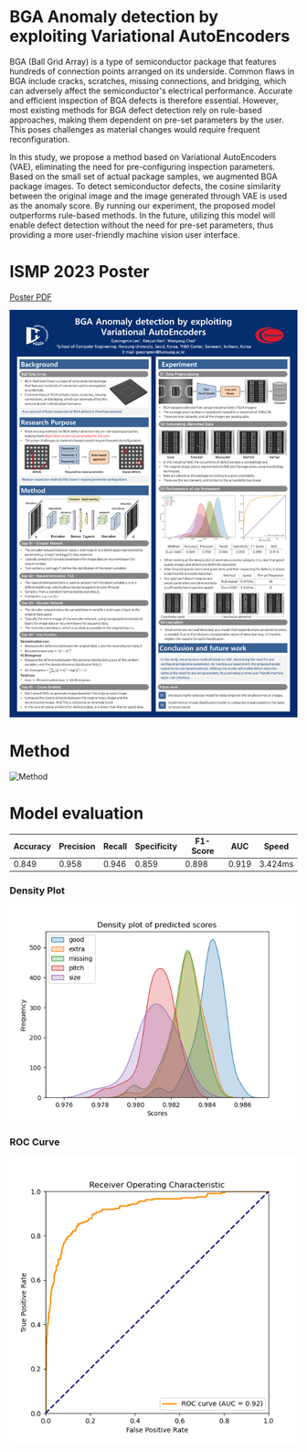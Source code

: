 # BGA Anomaly detection by exploiting Variational AutoEncoders

BGA (Ball Grid Array) is a type of semiconductor package that features hundreds of connection points arranged on its underside. Common flaws in BGA include cracks, scratches, missing connections, and bridging, which can adversely affect the semiconductor's electrical performance. Accurate and efficient inspection of BGA defects is therefore essential. However, most existing methods for BGA defect detection rely on rule-based approaches, making them dependent on pre-set parameters by the user. This poses challenges as material changes would require frequent reconfiguration.

In this study, we propose a method based on Variational AutoEncoders (VAE), eliminating the need for pre-configuring inspection parameters. Based on the small set of actual package samples, we augmented BGA package images. To detect semiconductor defects, the cosine similarity between the original image and the image generated through VAE is used as the anomaly score. By running our experiment, the proposed model outperforms rule-based methods. In the future, utilizing this model will enable defect detection without the need for pre-set parameters, thus providing a more user-friendly machine vision user interface.

# ISMP 2023 Poster
[Poster PDF](https://github.com/gyeongminn/bga-anomaly-detection/blob/main/docs/ismp_2023_gyeongmin.pdf)

![Poster Image](/docs/ismp_2023_gyeongmin.png)

# Method
![Method](https://github.com/gyeongminn/bga-anomaly-detection/assets/97784561/3f16c781-97be-469e-ab74-95fceeedba3b)

# Model evaluation
|Accuracy|Precision|Recall|Specificity|F1-Score|AUC|Speed|
|---|---|---|---|---|---|---|
|0.849|0.958|0.946|0.859|0.898|0.919|3.424ms|
### Density Plot
![Density Plots](/assets/predict_density_plot.png)
### ROC Curve
![ROC Curve](/assets/roc_curve.png)
